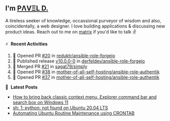 ## I'm [PΛVΞL D.][homepage]

A tireless seeker of knowledge, occassional purveyor of wisdom and also, coincidentally, a web designer. I love building applications & discussing new product ideas. Reach out to me on [matrix][matrixto] if you'd like to talk ✌️


[homepage]: https://l.dimov.xyz/page?ref=github.com
[matrixto]: https://l.dimov.xyz/matrix?ref=github.com
[github]: https://l.dimov.xyz/github?ref=github.com

:zap: &nbsp;**Recent Activities**
  
<!--START_SECTION:activity-->
1. 💪 Opened PR [#20](https://github.com/reduktr/ansible-role-forgejo/pull/20) in [reduktr/ansible-role-forgejo](https://github.com/reduktr/ansible-role-forgejo)
2. 🚀 Published release [v10.0.0-0](https://github.com/derfeldev/ansible-role-forgejo/releases/tag/v10.0.0-0) in [derfeldev/ansible-role-forgejo](https://github.com/derfeldev/ansible-role-forgejo)
3. 🎉 Merged PR [#21](https://github.com/sagat79/simply/pull/21) in [sagat79/simply](https://github.com/sagat79/simply)
4. 💪 Opened PR [#38](https://github.com/mother-of-all-self-hosting/ansible-role-authentik/pull/38) in [mother-of-all-self-hosting/ansible-role-authentik](https://github.com/mother-of-all-self-hosting/ansible-role-authentik)
5. 💪 Opened PR [#37](https://github.com/mother-of-all-self-hosting/ansible-role-authentik/pull/37) in [mother-of-all-self-hosting/ansible-role-authentik](https://github.com/mother-of-all-self-hosting/ansible-role-authentik)
<!--END_SECTION:activity-->

📑 &nbsp;**Latest Posts**

<!-- DIMOV-POST-LIST:START -->
- [How to bring back classic context menu, Explorer command bar and search box on Windows 11](https://www.dimov.xyz/how-to-bring-back-classic-context-menu-explorer-command-bar-and-search-box-on-windows-11/)
- [sh: 1: python: not found on Ubuntu 20.04 LTS](https://www.dimov.xyz/sh-1-python-not-found/)
- [Automating Ubuntu Routine Maintenance using CRONTAB](https://www.dimov.xyz/automating-ubuntu-routine-maintenance-using-crontab/)
<!-- DIMOV-POST-LIST:END -->
